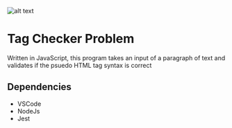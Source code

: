 <img src="https://static.semrush.com/blog/uploads/media/cf/8b/cf8b4fc60cd8cce5213c3883cb36a420/html-tags-list.svg" title="" alt="alt text" data-align="center">

# Tag Checker Problem

Written in JavaScript, this program takes an input of a paragraph of text and validates if the psuedo HTML tag syntax is correct

## Dependencies

* VSCode
* NodeJs
* Jest

